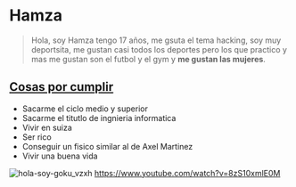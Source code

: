 # Hamza
>Hola, soy Hamza tengo 17 años, me gsuta el tema hacking, soy muy deportsita, me gustan casi todos los deportes pero los que practico y mas me gustan son el futbol y el gym y **me gustan las mujeres**.

## <ins>Cosas por cumplir<ins>
- Sacarme el ciclo medio y superior
- Sacarme el titutlo de ingnieria informatica
- Vivir en suiza
- Ser rico
- Conseguir un fisico similar al de Axel Martinez
- Vivir una buena vida

![hola-soy-goku_vzxh](https://github.com/user-attachments/assets/62f3f60f-29d6-4a01-8095-bc4451a52f89)
https://www.youtube.com/watch?v=8zS10xmlE0M
